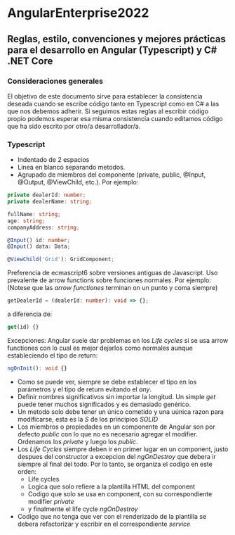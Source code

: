# AngularEnterprise2022

## Reglas, estilo, convenciones y mejores prácticas para el desarrollo en Angular (Typescript) y C# .NET Core

### Consideraciones generales

El objetivo de este documento sirve para establecer la consistencia deseada cuando se escribe código
tanto en Typescript como en C# a las que nos debemos adherir. Si seguimos estas reglas al escribir
código propio podemos esperar esa misma consistencia cuando editamos código
que ha sido escrito por otro/a desarrollador/a.

### Typescript

- Indentado de 2 espacios
- Linea en blanco separando metodos.
- Agrupado de miembros del componente (private, public, @Input, @Output, @ViewChild, etc.). Por ejemplo:

```typescript
private dealerId: number;
private dealerName: string;

fullName: string;
age: string;
companyAddress: string;

@Input() id: number;
@Input() data: Data;

@ViewChild('Grid'): GridComponent;
```

Preferencia de ecmascript6 sobre versiones antiguas de Javascript. Uso prevalente de arrow functions sobre funciones normales. Por ejemplo:
(Notese que las _arrow functiones_ terminan on un punto y coma siempre)

```typescript
getDealerId = (dealerId: number): void => {};
```

a diferencia de:

```typescript
get(id) {}
```

Excepciones: Angular suele dar problemas en los _Life cycles_ si se usa arrow functiones con lo cual es mejor dejarlos como normales aunque estableciendo el tipo de return:

```typescript
ngOnInit(): void {}
```

- Como se puede ver, siempre se debe establecer el tipo en los parámetros y el tipo de return evitando el _any_.
- Definir nombres significativos sin importar la longitud. Un simple _get_ puede tener muchos significados y es demasiado genérico.
- Un metodo solo debe tener un único cometido y una uúnica razon para modificarse, esta es la _S_ de los principios _SOLID_
- Los miembros o propiedades en un componente de Angular son por defecto _public_ con lo que no es necesario agregar el modifier. Ordenamos los _private_ y luego los _public_.
- Los _Life Cycles_ siempre deben ir en primer lugar en un component, justo despues del constructor a excepcion del _ngOnDestroy_ que debera ir siempre al final del todo. Por lo tanto, se organiza el codigo en este orden:
  - Life cycles
  - Logica que solo refiere a la plantilla HTML del component
  - Codigo que solo se usa en component, con su correspondiente modifier _private_
  - y finalmente el life cycle _ngOnDestroy_
- Codigo que no tenga que ver con el renderizado de la plantilla se debera refactorizar y escribir en el correspondiente _service_
